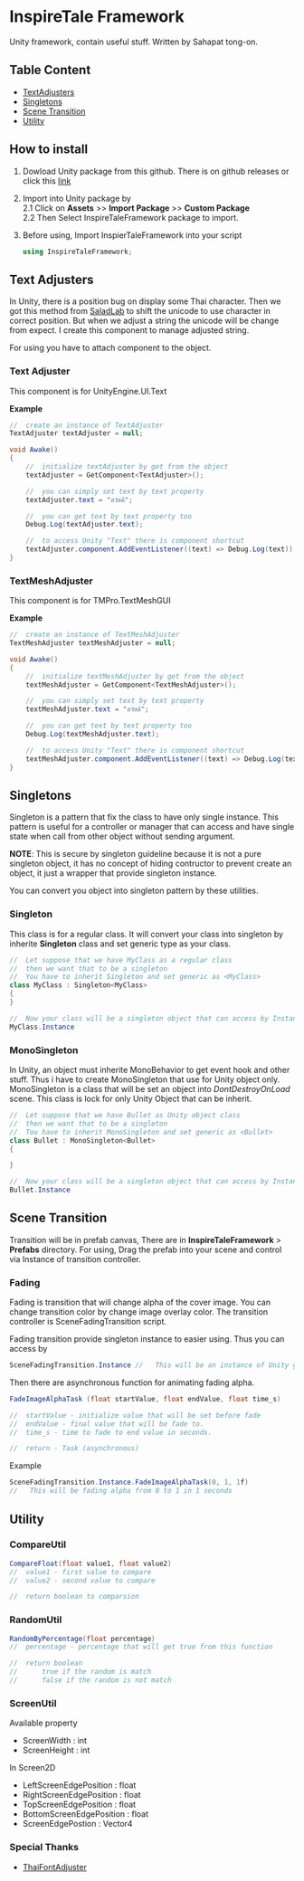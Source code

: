 # InspireTale Framework
Unity framework, contain useful stuff. Written by Sahapat tong-on.

## Table Content

- [TextAdjusters](#text-adjusters)
- [Singletons](#singletons)
- [Scene Transition](#scene-transition)
- [Utility](#utility)

## How to install

1. Dowload Unity package from this github. There is on github releases or click this [link](https://github.com/Sahapat/InspireTaleUnityFramework/releases)
2. Import into Unity package by <br>
2.1 Click on **Assets** >> **Import Package** >> **Custom Package** <br>
2.2 Then Select InspireTaleFramework package to import.

3. Before using, Import InspierTaleFramework into your script <br>
    ```csharp
    using InspireTaleFramework;
    ```

## Text Adjusters
In Unity, there is a position bug on display some Thai character. Then we got this method from [SaladLab](https://github.com/SaladLab/Unity3D.ThaiFontAdjuster) to shift the unicode
to use character in correct position. But when we adjust a string the unicode will be change from expect. I create this component to manage adjusted string. <br>

For using you have to attach component to the object.

### Text Adjuster
This component is for UnityEngine.UI.Text<br>

<b>Example</b>

```csharp
//  create an instance of TextAdjuster
TextAdjuster textAdjuster = null;

void Awake()
{
    //  initialize textAdjuster by get from the object
    textAdjuster = GetComponent<TextAdjuster>();

    //  you can simply set text by text property
    textAdjuster.text = "สวัสดี";

    //  you can get text by text property too
    Debug.Log(textAdjuster.text);

    //  to access Unity "Text" there is component shortcut
    textAdjuster.component.AddEventListener((text) => Debug.Log(text));
}
```
### TextMeshAdjuster
This component is for TMPro.TextMeshGUI <br>

<b>Example</b>

```csharp
//  create an instance of TextMeshAdjuster
TextMeshAdjuster textMeshAdjuster = null;

void Awake()
{
    //  initialize textMeshAdjuster by get from the object
    textMeshAdjuster = GetComponent<TextMeshAdjuster>();

    //  you can simply set text by text property
    textMeshAdjuster.text = "สวัสดี";

    //  you can get text by text property too
    Debug.Log(textMeshAdjuster.text);

    //  to access Unity "Text" there is component shortcut
    textMeshAdjuster.component.AddEventListener((text) => Debug.Log(text));
}
```

## Singletons

Singleton is a pattern that fix the class to have only single instance. This pattern is useful for a controller or manager that can access and have single state when call from other object without sending argument. <br>

**NOTE**: This is secure by singleton guideline because it is not a pure singleton object, it has no concept of hiding contructor to prevent create an object, it just a wrapper that provide singleton instance.

You can convert you object into singleton pattern by these utilities.

### Singleton
This class is for a regular class. It will convert your class into singleton by inherite **Singleton** class and set generic type as your class.

```csharp
//  Let suppose that we have MyClass as a regular class
//  then we want that to be a singleton
//  You have to inherit Singleton and set generic as <MyClass>
class MyClass : Singleton<MyClass>
{
}

//  Now your class will be a singleton object that can access by Instance
MyClass.Instance
```

### MonoSingleton
In Unity, an object must inherite MonoBehavior to get event hook and other stuff. Thus i have to create MonoSingleton that use for Unity object only. MonoSingleton is a class that will be set an object into *DontDestroyOnLoad* scene. This class is lock for only Unity Object that can be inherit.

```csharp
//  Let suppose that we have Bullet as Unity object class
//  then we want that to be a singleton
//  Tou have to inherit MonoSingleton and set generic as <Bullet>
class Bullet : MonoSingleton<Bullet>
{

}

//  Now your class will be a singleton object that can access by Instance
Bullet.Instance
```
## Scene Transition

Transition will be in prefab canvas, There are in **InspireTaleFramework** > **Prefabs** directory. For using, Drag the prefab into your scene and control via Instance of transition controller.

### Fading

Fading is transition that will change alpha of the cover image. You can change transition color by change image overlay color. The transition controller is SceneFadingTransition script. <br>

Fading transition provide singleton instance to easier using. Thus you can access by

```csharp
SceneFadingTransition.Instance //   This will be an instance of Unity gameobject.
```

Then there are asynchronous function for animating fading alpha. <br>

```csharp
FadeImageAlphaTask (float startValue, float endValue, float time_s)

//  startValue - initialize value that will be set before fade
//  endValue - final value that will be fade to.
//  time_s - time to fade to end value in seconds.

//  return - Task (asynchronous)

```

Example

```csharp
SceneFadingTransition.Instance.FadeImageAlphaTask(0, 1, 1f)
//   This will be fading alpha from 0 to 1 in 1 seconds
```

## Utility

### CompareUtil

```csharp
CompareFloat(float value1, float value2)
//  value1 - first value to compare
//  value2 - second value to compare

//  return boolean to comparsion
```

### RandomUtil

```csharp
RandomByPercentage(float percentage)
//  percentage - percentage that will get true from this function

//  return boolean
//      true if the random is match
//      false if the random is not match
```

### ScreenUtil

Available property <br>
- ScreenWidth : int
- ScreenHeight : int

In Screen2D
- LeftScreenEdgePosition : float
- RightScreenEdgePosition : float
- TopScreenEdgePosition : float
- BottomScreenEdgePosition : float
- ScreenEdgePostion : Vector4

### Special Thanks
- [ThaiFontAdjuster](https://github.com/SaladLab/Unity3D.ThaiFontAdjuster)
